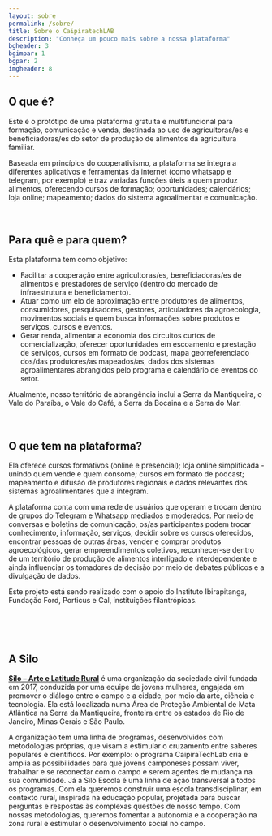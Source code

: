 ```yaml
---
layout: sobre
permalink: /sobre/
title: Sobre o CaipiratechLAB
description: "Conheça um pouco mais sobre a nossa plataforma"
bgheader: 3
bgimpar: 1
bgpar: 2 
imgheader: 8 
---
```



## O que é?

Este é o protótipo de uma plataforma gratuita e multifuncional para formação, comunicação e venda, destinada ao uso de agricultoras/es e beneficiadoras/es do setor de produção de alimentos da agricultura familiar. 

Baseada em princípios do cooperativismo, a plataforma se integra a diferentes aplicativos e ferramentas da internet (como whatsapp e telegram, por exemplo) e traz variadas funções úteis a quem produz alimentos, oferecendo cursos de formação; oportunidades; calendários; loja online; mapeamento; dados do sistema agroalimentar e comunicação.
<br><br><br>



## Para quê e para quem?

Esta plataforma tem como objetivo:

- Facilitar a cooperação entre agricultoras/es, beneficiadoras/es de alimentos e prestadores de serviço (dentro do mercado de infraestrutura e beneficiamento).
- Atuar como um elo de aproximação entre produtores de alimentos, consumidores, pesquisadores, gestores, articuladores da agroecologia, movimentos sociais e quem busca informações sobre produtos e serviços, cursos e eventos.
- Gerar renda, alimentar a economia dos circuitos curtos de comercialização, oferecer oportunidades em escoamento e prestação de serviços, cursos em formato de podcast, mapa georreferenciado dos/das produtores/as mapeados/as, dados dos sistemas agroalimentares abrangidos pelo programa e calendário de eventos do setor.

Atualmente, nosso território de abrangência inclui a Serra da Mantiqueira, o Vale do Paraíba, o Vale do Café, a Serra da Bocaina e a Serra do Mar. 
<br><br><br>



## O que tem na plataforma?

Ela oferece cursos formativos (online e presencial); loja online simplificada - unindo quem vende e quem consome; cursos em formato de podcast; mapeamento e difusão de produtores regionais e dados relevantes dos sistemas agroalimentares que a integram.

A plataforma conta com uma rede de usuários que operam e trocam dentro de grupos do Telegram e Whatsapp mediados e moderados. Por meio de conversas e boletins de comunicação, os/as participantes podem trocar conhecimento, informação, serviços, decidir sobre os cursos oferecidos, encontrar pessoas de outras áreas, vender e comprar produtos agroecológicos, gerar empreendimentos coletivos, reconhecer-se dentro de um território de produção de alimentos interligado e interdependente e ainda influenciar os tomadores de decisão por meio de debates públicos e a divulgação de dados.

Este projeto está sendo realizado com o apoio do Instituto Ibirapitanga, Fundação Ford, Porticus e Cal, instituições filantrópicas.

<br><br><br>



## A Silo

**[Silo – Arte e Latitude Rural](https://silo.org.br/)** é uma organização da sociedade civil fundada em 2017, conduzida por uma equipe de jovens mulheres, engajada em promover o diálogo entre o campo e a cidade, por meio da arte, ciência e tecnologia. Ela está localizada numa Área de Proteção Ambiental de Mata Atlântica na Serra da Mantiqueira, fronteira entre os estados de Rio de Janeiro, Minas Gerais e São Paulo.

A organização tem uma linha de programas, desenvolvidos com metodologias próprias, que visam a estimular o cruzamento entre saberes populares e científicos. Por exemplo: o programa CaipiraTechLab cria e amplia as possibilidades para que jovens camponeses possam viver, trabalhar e se reconectar com o campo e serem agentes de mudança na sua comunidade. Já a Silo Escola é uma linha de ação transversal a todos os programas. Com ela queremos construir uma escola transdisciplinar, em contexto rural, inspirada na educação popular, projetada para buscar perguntas e respostas às complexas questões de nosso tempo. Com nossas metodologias, queremos fomentar a autonomia e a cooperação na zona rural e estimular o desenvolvimento social no campo. 
